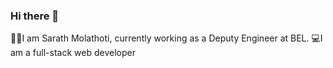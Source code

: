 ### Hi there 👋
👨‍🎓I am Sarath Molathoti, currently working as a Deputy Engineer at BEL.
💻I am a full-stack web developer

<!--
**Sarath-Molathoti/Sarath-Molathoti** is a ✨ _special_ ✨ repository because its `README.md` (this file) appears on your GitHub profile.

Here are some ideas to get you started:

- 🔭 I’m currently working on ...
- 🌱 I’m currently learning ...
- 👯 I’m looking to collaborate on ...
- 🤔 I’m looking for help with ...
- 💬 Ask me about ...
- 📫 How to reach me: ...
- 😄 Pronouns: ...
- ⚡ Fun fact: ...
-->
